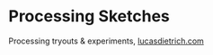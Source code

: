 # Processing Sketches

Processing tryouts & experiments, [lucasdietrich.com](https://lucasdietrich.com)